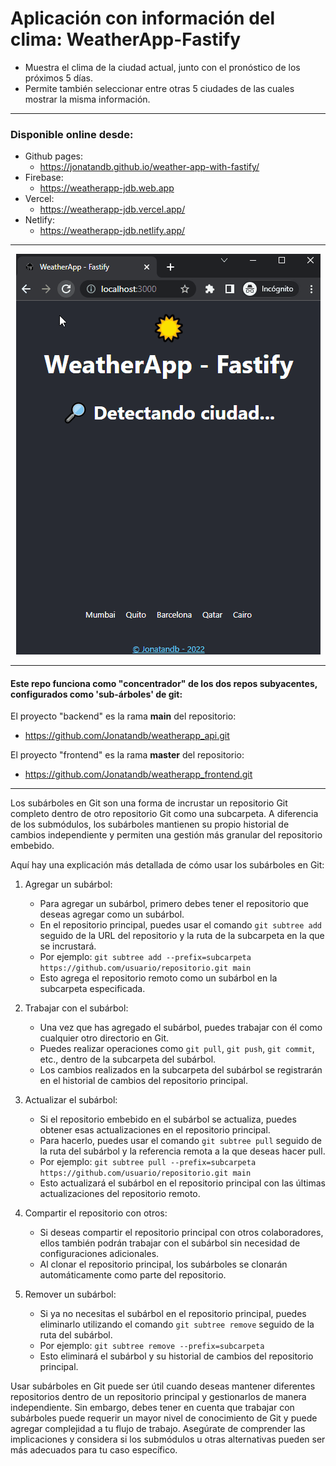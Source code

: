 # Aplicación con información del clima: WeatherApp-Fastify

- Muestra el clima de la ciudad actual, junto con el pronóstico de los próximos 5 días.
- Permite también seleccionar entre otras 5 ciudades de las cuales mostrar la misma información.

---

### Disponible online desde:

- Github pages:
  - https://jonatandb.github.io/weather-app-with-fastify/
- Firebase:
  - https://weatherapp-jdb.web.app
- Vercel:
  - https://weatherapp-jdb.vercel.app/
- Netlify:
  - https://weatherapp-jdb.netlify.app/

---

<center>

![desktop](/frontend/WeatherApp_Screenshot_v5.gif)

</center>


---

#### Este repo funciona como "concentrador" de los dos repos subyacentes, configurados como 'sub-árboles' de git:

El proyecto "backend" es la rama __main__ del repositorio:
- https://github.com/Jonatandb/weatherapp_api.git

El proyecto "frontend" es la rama __master__ del repositorio:
- https://github.com/Jonatandb/weatherapp_frontend.git

---

Los subárboles en Git son una forma de incrustar un repositorio Git completo dentro de otro repositorio Git como una subcarpeta. A diferencia de los submódulos, los subárboles mantienen su propio historial de cambios independiente y permiten una gestión más granular del repositorio embebido.

Aquí hay una explicación más detallada de cómo usar los subárboles en Git:

1. Agregar un subárbol:
   - Para agregar un subárbol, primero debes tener el repositorio que deseas agregar como un subárbol.
   - En el repositorio principal, puedes usar el comando `git subtree add` seguido de la URL del repositorio y la ruta de la subcarpeta en la que se incrustará.
   - Por ejemplo: `git subtree add --prefix=subcarpeta https://github.com/usuario/repositorio.git main`
   - Esto agrega el repositorio remoto como un subárbol en la subcarpeta especificada.

2. Trabajar con el subárbol:
   - Una vez que has agregado el subárbol, puedes trabajar con él como cualquier otro directorio en Git.
   - Puedes realizar operaciones como `git pull`, `git push`, `git commit`, etc., dentro de la subcarpeta del subárbol.
   - Los cambios realizados en la subcarpeta del subárbol se registrarán en el historial de cambios del repositorio principal.

3. Actualizar el subárbol:
   - Si el repositorio embebido en el subárbol se actualiza, puedes obtener esas actualizaciones en el repositorio principal.
   - Para hacerlo, puedes usar el comando `git subtree pull` seguido de la ruta del subárbol y la referencia remota a la que deseas hacer pull.
   - Por ejemplo: `git subtree pull --prefix=subcarpeta https://github.com/usuario/repositorio.git main`
   - Esto actualizará el subárbol en el repositorio principal con las últimas actualizaciones del repositorio remoto.

4. Compartir el repositorio con otros:
   - Si deseas compartir el repositorio principal con otros colaboradores, ellos también podrán trabajar con el subárbol sin necesidad de configuraciones adicionales.
   - Al clonar el repositorio principal, los subárboles se clonarán automáticamente como parte del repositorio.

5. Remover un subárbol:
   - Si ya no necesitas el subárbol en el repositorio principal, puedes eliminarlo utilizando el comando `git subtree remove` seguido de la ruta del subárbol.
   - Por ejemplo: `git subtree remove --prefix=subcarpeta`
   - Esto eliminará el subárbol y su historial de cambios del repositorio principal.

Usar subárboles en Git puede ser útil cuando deseas mantener diferentes repositorios dentro de un repositorio principal y gestionarlos de manera independiente. Sin embargo, debes tener en cuenta que trabajar con subárboles puede requerir un mayor nivel de conocimiento de Git y puede agregar complejidad a tu flujo de trabajo. Asegúrate de comprender las implicaciones y considera si los submódulos u otras alternativas pueden ser más adecuados para tu caso específico.
